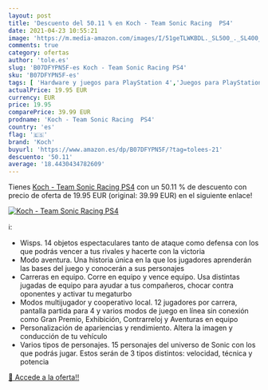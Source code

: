 ```yaml
---
layout: post
title: 'Descuento del 50.11 % en Koch - Team Sonic Racing  PS4'
date: 2021-04-23 10:55:21
image: 'https://m.media-amazon.com/images/I/51geTLWKBDL._SL500_._SL400_.jpg'
comments: true
category: ofertas
author: 'tole.es'
slug: 'B07DFYPN5F-es Koch - Team Sonic Racing PS4'
sku: 'B07DFYPN5F-es'
tags: [ 'Hardware y juegos para PlayStation 4','Juegos para PlayStation 4','Videojuegos','koch','ps4', ]
actualPrice: 19.95 EUR
currency: EUR
price: 19.95
comparePrice: 39.99 EUR
prodname: 'Koch - Team Sonic Racing  PS4'
country: 'es'
flag: '🇪🇸'
brand: 'Koch'
buyurl: 'https://www.amazon.es/dp/B07DFYPN5F/?tag=tolees-21'
descuento: '50.11'
average: '18.4430434782609'
---
```


Tienes [Koch - Team Sonic Racing  PS4](https://www.amazon.es/dp/B07DFYPN5F/?tag=tolees-21) con un 50.11 % de descuento con precio de oferta de 19.95 EUR (original: 39.99 EUR) en el siguiente enlace!

[![Koch - Team Sonic Racing  PS4](https://m.media-amazon.com/images/I/51geTLWKBDL._SL500_._SL400_.jpg)](https://www.amazon.es/dp/B07DFYPN5F/?tag=tolees-21)

ℹ️:

- Wisps. 14 objetos espectaculares tanto de ataque como defensa con los que podrás vencer a tus rivales y hacerte con la victoria
- Modo aventura. Una historia única en la que los jugadores aprenderán las bases del juego y conocerán a sus personajes
- Carreras en equipo. Corre en equipo y vence equipo. Usa distintas jugadas de equipo para ayudar a tus compañeros, chocar contra oponentes y activar tu megaturbo
- Modos multijugador y cooperativo local. 12 jugadores por carrera, pantalla partida para 4 y varios modos de juego en línea sin conexión como Gran Premio, Exhibición, Contrarreloj y Aventuras en equipo
- Personalización de apariencias y rendimiento. Altera la imagen y conducción de tu vehículo
- Varios tipos de personajes. 15 personajes del universo de Sonic con los que podrás jugar. Estos serán de 3 tipos distintos: velocidad, técnica y potencia

[🛒 Accede a la oferta!!](https://www.amazon.es/dp/B07DFYPN5F/?tag=tolees-21)
